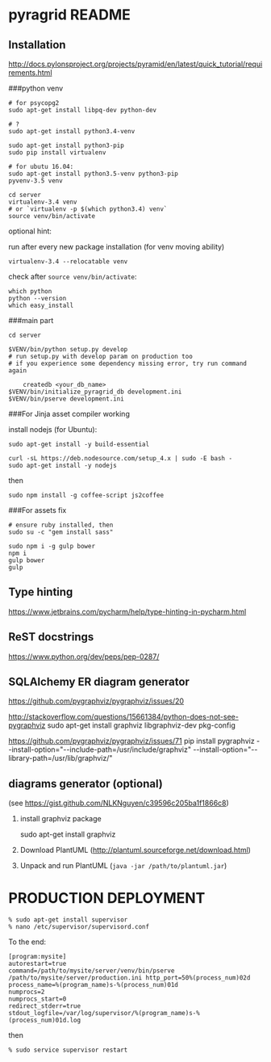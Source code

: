 pyragrid README
===============

Installation
------------

http://docs.pylonsproject.org/projects/pyramid/en/latest/quick_tutorial/requirements.html

###python venv

    # for psycopg2
    sudo apt-get install libpq-dev python-dev

    # ?
    sudo apt-get install python3.4-venv

    sudo apt-get install python3-pip
    sudo pip install virtualenv

	# for ubutu 16.04:
	sudo apt-get install python3.5-venv python3-pip
	pyvenv-3.5 venv

    cd server
    virtualenv-3.4 venv
    # or `virtualenv -p $(which python3.4) venv`
    source venv/bin/activate

optional hint:

run after every new package installation (for venv moving ability)

    virtualenv-3.4 --relocatable venv

check after `source venv/bin/activate`:

	which python
	python --version
	which easy_install

###main part

	cd server

	$VENV/bin/python setup.py develop
	# run setup.py with develop param on production too
	# if you experience some dependency missing error, try run command again

        createdb <your_db_name>
	$VENV/bin/initialize_pyragrid_db development.ini
	$VENV/bin/pserve development.ini

###For Jinja asset compiler working

install nodejs (for Ubuntu):

    sudo apt-get install -y build-essential

    curl -sL https://deb.nodesource.com/setup_4.x | sudo -E bash -
    sudo apt-get install -y nodejs

then

    sudo npm install -g coffee-script js2coffee

###For assets fix

    # ensure ruby installed, then
    sudo su -c "gem install sass"

    sudo npm i -g gulp bower
    npm i
    gulp bower
    gulp

Type hinting
------------

https://www.jetbrains.com/pycharm/help/type-hinting-in-pycharm.html

ReST docstrings
---------------

https://www.python.org/dev/peps/pep-0287/

SQLAlchemy ER diagram generator
-------------------------------

https://github.com/pygraphviz/pygraphviz/issues/20

http://stackoverflow.com/questions/15661384/python-does-not-see-pygraphviz
sudo apt-get install graphviz libgraphviz-dev pkg-config

https://github.com/pygraphviz/pygraphviz/issues/71
pip install pygraphviz --install-option="--include-path=/usr/include/graphviz" --install-option="--library-path=/usr/lib/graphviz/"

diagrams generator (optional)
-----------------------------

(see https://gist.github.com/NLKNguyen/c39596c205ba1f1866c8)

1. install graphviz package

	sudo apt-get install graphviz

2. Download PlantUML (http://plantuml.sourceforge.net/download.html)
3. Unpack and run PlantUML (`java -jar /path/to/plantuml.jar`)

PRODUCTION DEPLOYMENT
=====================

    % sudo apt-get install supervisor
    % nano /etc/supervisor/supervisord.conf

To the end:

    [program:mysite]
    autorestart=true
    command=/path/to/mysite/server/venv/bin/pserve /path/to/mysite/server/production.ini http_port=50%(process_num)02d
    process_name=%(program_name)s-%(process_num)01d
    numprocs=2
    numprocs_start=0
    redirect_stderr=true
    stdout_logfile=/var/log/supervisor/%(program_name)s-%(process_num)01d.log

then

    % sudo service supervisor restart

